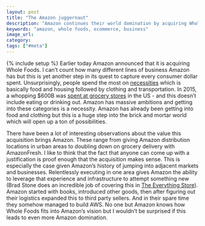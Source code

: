 ```yaml
---
layout: post
title: "The Amazon juggernaut"
description: "Amazon continues their world domination by acquiring Whole Foods."
keywords: "amazon, whole foods, ecommerce, business"
image_url:
category:
tags: ["#meta"]
---
```

{% include setup %}
Earlier today Amazon announced that it is acquiring Whole Foods. I can’t count how many different lines of business Amazon has but this is yet another step in its quest to capture every consumer dollar spent. Unsurprisingly, people spend the most on [necessities](https://www.bls.gov/news.release/cesan.nr0.htm) which is basically food and housing followed by clothing and transportation. In 2015, a whopping $600B was [spent at grocery stores](https://www.statista.com/topics/1660/food-retail/) in the US - and this doesn’t include eating or drinking out. Amazon has massive ambitions and getting into these categories is a necessity. Amazon has already been getting into food and clothing but this is a huge step into the brick and mortar world which will open up a ton of possibilities.

There have been a lot of interesting observations about the value this acquisition brings Amazon. These range from giving Amazon distribution locations in urban areas to doubling down on grocery delivery with AmazonFresh. I like to think that the fact that anyone can come up with a justification is proof enough that the acquisition makes sense. This is especially the case given Amazon’s history of jumping into adjacent markets and businesses. Relentlessly executing in one area gives Amazon the ability to leverage that experience and infrastructure to attempt something new (Brad Stone does an incredible job of covering this in [The Everything Store](https://www.amazon.com/Everything-Store-Jeff-Bezos-Amazon-ebook/dp/B00BWQW73E)). Amazon started with books, introduced other goods, then after figuring out their logistics expanded this to third party sellers. And in their spare time they somehow managed to build AWS. No one but Amazon knows how Whole Foods fits into Amazon’s vision but I wouldn’t be surprised if this leads to even more Amazon domination.

